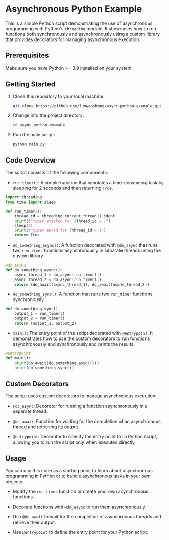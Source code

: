 # Asynchronous Python Example

This is a simple Python script demonstrating the use of asynchronous programming with Python's `threading` module. It showcases how to run functions both synchronously and asynchronously using a custom library that provides decorators for managing asynchronous execution.

## Prerequisites

Make sure you have Python >= 3.9 installed on your system.

## Getting Started

1. Clone this repository to your local machine:

   ```bash
   git clone https://github.com/luowensheng/async-python-example.git
   ```

2. Change into the project directory:

   ```bash
   cd async-python-example
   ```

3. Run the main script:

   ```bash
   python main.py
   ```

## Code Overview

The script consists of the following components:

- `run_timer()`: A simple function that simulates a time-consuming task by sleeping for 2 seconds and then returning `True`.

```python
import threading
from time import sleep

def run_timer():
    thread_id = threading.current_thread().ident
    print(f"timer started for {thread_id = }")
    sleep(2)
    print(f"timer ended for {thread_id = }")
    return True
```

- `do_something_async()`: A function decorated with `@do_async` that runs two `run_timer` functions asynchronously in separate threads using the custom library.

```python
@do_async
def do_something_async():
    async_thread_1 = do_async(run_timer)()
    async_thread_2 = do_async(run_timer)()
    return (do_await(async_thread_1), do_await(async_thread_2))
```

- `do_something_sync()`: A function that runs two `run_timer` functions synchronously.

```python
def do_something_sync():
    output_1 = run_timer()
    output_2 = run_timer()
    return (output_1, output_2)
```

- `main()`: The entry point of the script decorated with `@entrypoint`. It demonstrates how to use the custom decorators to run functions asynchronously and synchronously and prints the results.

```python
@entrypoint
def main():
    print(do_await(do_something_async()))
    print(do_something_sync())
```

## Custom Decorators

The script uses custom decorators to manage asynchronous execution:

- `@do_async`: Decorator for running a function asynchronously in a separate thread.

- `@do_await`: Function for waiting for the completion of an asynchronous thread and retrieving its output.

- `@entrypoint`: Decorator to specify the entry point for a Python script, allowing you to run the script only when executed directly.

## Usage

You can use this code as a starting point to learn about asynchronous programming in Python or to handle asynchronous tasks in your own projects.

- Modify the `run_timer` function or create your own asynchronous functions.

- Decorate functions with `@do_async` to run them asynchronously.

- Use `@do_await` to wait for the completion of asynchronous threads and retrieve their output.

- Use `@entrypoint` to define the entry point for your Python script.


